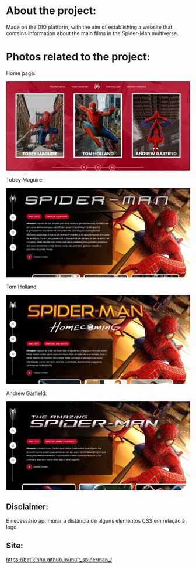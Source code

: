 <h1>About the project:</h1>

Made on the DIO platform, with the aim of establishing a website that contains information about the main films in the Spider-Man multiverse.

<h1>Photos related to the project:</h1>

Home page:

![Home Page](assets/img/telainicial.png)

Tobey Maguire:

![Tobey](assets/img/tobey.png)

Tom Holland:

![Tom](assets/img/tom.png)

Andrew Garfield:

![Andrew](assets/img/andrew.png)

<h2>Disclaimer:</h2>

É necessário aprimorar a distância de alguns elementos CSS em relação à logo.

<h2>Site:</h2>

https://batikinha.github.io/mult_spiderman_/
